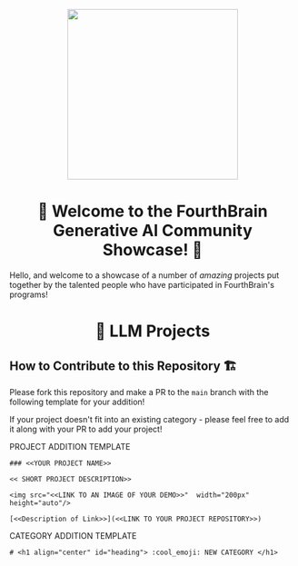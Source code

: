 <p align = "center" draggable=”false” ><img src="https://user-images.githubusercontent.com/37101144/161836199-fdb0219d-0361-4988-bf26-48b0fad160a3.png" 
     width="300px"
     height="auto"/>
</p>

# <h1 align="center" id="heading">:wave: Welcome to the FourthBrain Generative AI Community Showcase! 🌟</h1>

Hello, and welcome to a showcase of a number of *amazing* projects put together by the talented people who have participated in FourthBrain's programs!

# <h1 align="center" id="heading"> 🔡 LLM Projects </h1>




## <h2 align="centre" id="heading"> How to Contribute to this Repository 🏗️ </h2>

Please fork this repository and make a PR to the `main` branch with the following template for your addition!

If your project doesn't fit into an existing category - please feel free to add it along with your PR to add your project!

PROJECT ADDITION TEMPLATE
```
### <<YOUR PROJECT NAME>>

<< SHORT PROJECT DESCRIPTION>>

<img src="<<LINK TO AN IMAGE OF YOUR DEMO>>"  width="200px" height="auto"/>

[<<Description of Link>>](<<LINK TO YOUR PROJECT REPOSITORY>>)
```
CATEGORY ADDITION TEMPLATE
```
# <h1 align="center" id="heading"> :cool_emoji: NEW CATEGORY </h1>
```
